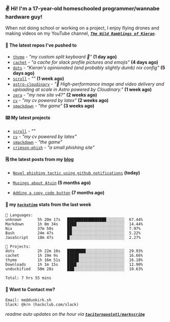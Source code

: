 ### ✌️ Hi! I'm a 17-year-old homeschooled programmer/wannabe hardware guy!

When not doing school or working on a project, I enjoy flying drones and making videos on my YouTube channel, [**_`The Wild Ramblings of Kieran`_**](https://youtube.com/@kieran.rambles).

#### 👷 The latest repos I've pushed to

- [`thyme`](https://github.com/taciturnaxolotl/thyme) - _"my custom split keyboard 🫶"_ **(1 day ago)**
- [`cachet`](https://github.com/taciturnaxolotl/cachet) - _"a cache for slack profile pictures and emojis"_ **(4 days ago)**
- [`dots`](https://github.com/taciturnaxolotl/dots) - _"Kieran's opinionated (and probably slightly dumb) nix config"_ **(5 days ago)**
- [`scroll`](https://github.com/taciturnaxolotl/scroll) - _""_ **(1 week ago)**
- [`astro-cloudinary`](https://github.com/cloudinary-community/astro-cloudinary) - _"🚀 High-performance image and video delivery and uploading at scale in Astro powered by Cloudinary."_ **(1 week ago)**
- [`zera`](https://github.com/taciturnaxolotl/zera) - _"my new site v4?"_ **(2 weeks ago)**
- [`cv`](https://github.com/taciturnaxolotl/cv) - _"my cv powered by latex"_ **(2 weeks ago)**
- [`smackdown`](https://github.com/taciturnaxolotl/smackdown) - _"the game"_ **(3 weeks ago)**

#### ⌨️ My latest projects

- [`scroll`](https://github.com/taciturnaxolotl/scroll) - _""_
- [`cv`](https://github.com/taciturnaxolotl/cv) - _"my cv powered by latex"_
- [`smackdown`](https://github.com/taciturnaxolotl/smackdown) - _"the game"_
- [`crimson-phish`](https://github.com/taciturnaxolotl/crimson-phish) - _"a small phishing site"_

#### 🗒️ the latest posts from my [blog](https://dunkirk.sh)

- [`Novel phishing tactic using github notifications`](https://dunkirk.sh/blog/github-phishing/) **(today)**

- [`Musings about Atuin`](https://dunkirk.sh/blog/atuin/) **(5 months ago)**

- [`Adding a copy code button`](https://dunkirk.sh/blog/adding-a-copy-button/) **(7 months ago)**



#### 📡 my [_`hackatime`_](https://waka.hackclub.com) stats from the last week

```text
💾 Languages:
unknown       5h 20m 17s   █████████████████░░░░░░░░  67.44%
Markdown      1h 8m 34s    ████░░░░░░░░░░░░░░░░░░░░░  14.44%
Nix           37m 50s      ██░░░░░░░░░░░░░░░░░░░░░░░  7.97%
Bash          24m 47s      ██░░░░░░░░░░░░░░░░░░░░░░░  5.22%
JavaScript    10m 47s      █░░░░░░░░░░░░░░░░░░░░░░░░  2.27%

💼 Projects:
dots          2h 22m 10s   ████████░░░░░░░░░░░░░░░░░  29.93%
cachet        1h 19m 9s    █████░░░░░░░░░░░░░░░░░░░░  16.66%
thyme         1h 16m 51s   █████░░░░░░░░░░░░░░░░░░░░  16.18%
Downloads     1h 1m 15s    ████░░░░░░░░░░░░░░░░░░░░░  12.90%
unduckified   50m 28s      ███░░░░░░░░░░░░░░░░░░░░░░  10.63%

Total: 7 hrs 55 mins
```

#### 📮 Want to Contact me?

```text
Email: me@dunkirk.sh
Slack: @krn (hackclub.com/slack)
```

_readme auto updates on the hour via [**`taciturnaxolotl/markscribe`**](https://github.com/taciturnaxolotl/markscribe)_
